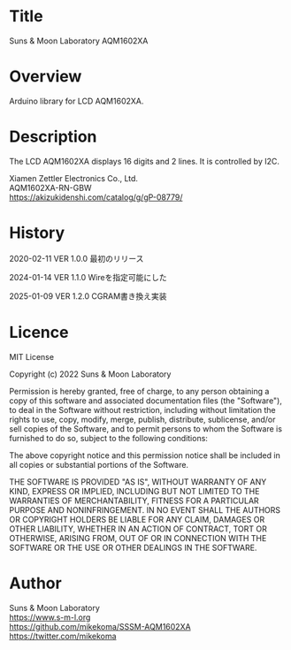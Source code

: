 # Title

Suns & Moon Laboratory AQM1602XA


# Overview

Arduino library for LCD AQM1602XA.


# Description

The LCD AQM1602XA displays 16 digits and 2 lines. It is controlled by I2C.

Xiamen Zettler Electronics Co., Ltd.  
AQM1602XA-RN-GBW  
https://akizukidenshi.com/catalog/g/gP-08779/


# History

2020-02-11 VER 1.0.0
最初のリリース

2024-01-14 VER 1.1.0
Wireを指定可能にした

2025-01-09 VER 1.2.0
CGRAM書き換え実装

# Licence

MIT License

Copyright (c) 2022 Suns & Moon Laboratory

Permission is hereby granted, free of charge, to any person obtaining a copy
of this software and associated documentation files (the "Software"), to deal
in the Software without restriction, including without limitation the rights
to use, copy, modify, merge, publish, distribute, sublicense, and/or sell
copies of the Software, and to permit persons to whom the Software is
furnished to do so, subject to the following conditions:

The above copyright notice and this permission notice shall be included in all
copies or substantial portions of the Software.

THE SOFTWARE IS PROVIDED "AS IS", WITHOUT WARRANTY OF ANY KIND, EXPRESS OR
IMPLIED, INCLUDING BUT NOT LIMITED TO THE WARRANTIES OF MERCHANTABILITY,
FITNESS FOR A PARTICULAR PURPOSE AND NONINFRINGEMENT. IN NO EVENT SHALL THE
AUTHORS OR COPYRIGHT HOLDERS BE LIABLE FOR ANY CLAIM, DAMAGES OR OTHER
LIABILITY, WHETHER IN AN ACTION OF CONTRACT, TORT OR OTHERWISE, ARISING FROM,
OUT OF OR IN CONNECTION WITH THE SOFTWARE OR THE USE OR OTHER DEALINGS IN THE
SOFTWARE.


# Author

Suns & Moon Laboratory  
https://www.s-m-l.org  
https://github.com/mikekoma/SSSM-AQM1602XA  
https://twitter.com/mikekoma  
